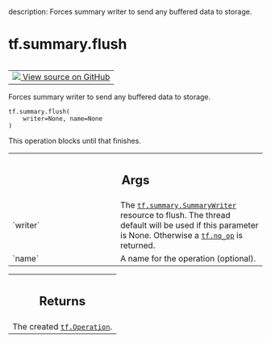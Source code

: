 description: Forces summary writer to send any buffered data to storage.

<div itemscope itemtype="http://developers.google.com/ReferenceObject">
<meta itemprop="name" content="tf.summary.flush" />
<meta itemprop="path" content="Stable" />
</div>

# tf.summary.flush

<!-- Insert buttons and diff -->

<table class="tfo-notebook-buttons tfo-api nocontent" align="left">
<td>
  <a target="_blank" href="https://github.com/tensorflow/tensorflow/blob/r2.4/tensorflow/python/ops/summary_ops_v2.py#L1036-L1061">
    <img src="https://www.tensorflow.org/images/GitHub-Mark-32px.png" />
    View source on GitHub
  </a>
</td>
</table>



Forces summary writer to send any buffered data to storage.

<pre class="devsite-click-to-copy prettyprint lang-py tfo-signature-link">
<code>tf.summary.flush(
    writer=None, name=None
)
</code></pre>



<!-- Placeholder for "Used in" -->

This operation blocks until that finishes.

<!-- Tabular view -->
 <table class="responsive fixed orange">
<colgroup><col width="214px"><col></colgroup>
<tr><th colspan="2"><h2 class="add-link">Args</h2></th></tr>

<tr>
<td>
`writer`
</td>
<td>
The <a href="../../tf/summary/SummaryWriter.md"><code>tf.summary.SummaryWriter</code></a> resource to flush.
The thread default will be used if this parameter is None.
Otherwise a <a href="../../tf/no_op.md"><code>tf.no_op</code></a> is returned.
</td>
</tr><tr>
<td>
`name`
</td>
<td>
A name for the operation (optional).
</td>
</tr>
</table>



<!-- Tabular view -->
 <table class="responsive fixed orange">
<colgroup><col width="214px"><col></colgroup>
<tr><th colspan="2"><h2 class="add-link">Returns</h2></th></tr>
<tr class="alt">
<td colspan="2">
The created <a href="../../tf/Operation.md"><code>tf.Operation</code></a>.
</td>
</tr>

</table>

